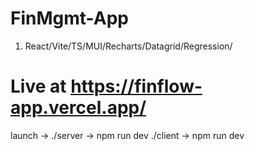 # FinMgmt-App
1. React/Vite/TS/MUI/Recharts/Datagrid/Regression/
# Live at https://finflow-app.vercel.app/

launch -> ./server -> npm run dev
          ./client -> npm run dev 
